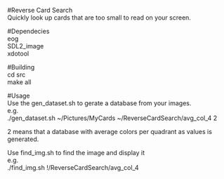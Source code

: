 #Reverse Card Search  
Quickly look up cards that are too small to read on your screen.  

#Dependecies  
eog  
SDL2_image  
xdotool  
  
#Building  
cd src  
make all
  
#Usage  
Use the gen_dataset.sh to gerate a database from your images.  
e.g.  
./gen_dataset.sh ~/Pictures/MyCards ~/ReverseCardSearch/avg_col_4 2  
  
2 means that a database with average colors per quadrant as values is generated.  

Use find_img.sh to find the image and display it  
e.g.  
./find_img.sh !/ReverseCardSearch/avg_col_4  
